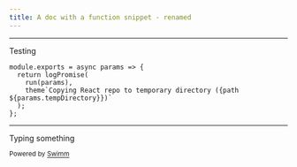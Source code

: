 ```yaml
---
title: A doc with a function snippet - renamed
---
```

<SwmSnippet path="scripts/release/build-release-locally-commands/copy-repo-to-temp-directory.js" line="27">

---

Testing

```
module.exports = async params => {
  return logPromise(
    run(params),
    theme`Copying React repo to temporary directory ({path ${params.tempDirectory}})`
  );
};
```

---

</SwmSnippet>

Typing something

<SwmMeta version="3.0.0" repo-id="Z2l0aHViJTNBJTNBcmVhY3QlM0ElM0FJZGl0WWVnZXJTd2ltbQ==" repo-name="react"><sup>Powered by [Swimm](https://swimm-web-app.web.app/)</sup></SwmMeta>
